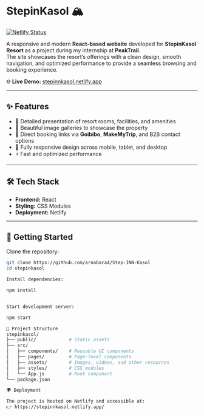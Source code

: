 # StepinKasol 🏔️  

[![Netlify Status](https://api.netlify.com/api/v1/badges/<YOUR-BADGE-ID>/deploy-status)](https://stepinnkasol.netlify.app/)  

A responsive and modern **React-based website** developed for **StepinKasol Resort** as a project during my internship at **PeakTrail**.  
The site showcases the resort’s offerings with a clean design, smooth navigation, and optimized performance to provide a seamless browsing and booking experience.  

🌐 **Live Demo:** [stepinnkasol.netlify.app](https://stepinnkasol.netlify.app/)  

---

## ✨ Features  
- 🏨 Detailed presentation of resort rooms, facilities, and amenities  
- 📸 Beautiful image galleries to showcase the property  
- 🔗 Direct booking links via **Goibibo**, **MakeMyTrip**, and B2B contact options  
- 📱 Fully responsive design across mobile, tablet, and desktop  
- ⚡ Fast and optimized performance  

---

## 🛠️ Tech Stack  
- **Frontend:** React  
- **Styling:** CSS Modules  
- **Deployment:** Netlify  

---

## 🚀 Getting Started  

Clone the repository:  
```bash
git clone https://github.com/arnabara4/Step-INN-Kasol
cd stepinkasol

Install dependencies:

npm install


Start development server:

npm start

📂 Project Structure
stepinkasol/
├── public/            # Static assets  
├── src/  
│   ├── components/    # Reusable UI components  
│   ├── pages/         # Page-level components  
│   ├── assets/        # Images, videos, and other resources  
│   ├── styles/        # CSS modules  
│   └── App.js         # Root component  
└── package.json

🌍 Deployment

The project is hosted on Netlify and accessible at:
👉 https://stepinnkasol.netlify.app/
